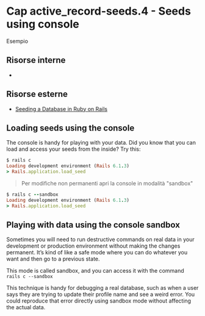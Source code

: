 # <a name="top"></a> Cap active_record-seeds.4 - Seeds using console

Esempio



## Risorse interne

- []()



## Risorse esterne

- [Seeding a Database in Ruby on Rails](https://ninjadevel.com/seeding-database-ruby-on-rails/)



## Loading seeds using the console

The console is handy for playing with your data.
Did you know that you can load and access your seeds from the inside? Try this:

```ruby
$ rails c
Loading development environment (Rails 6.1.3)
> Rails.application.load_seed
```

> Per modifiche non permanenti apri la console in modalità "sandbox"

```ruby
$ rails c --sandbox
Loading development environment (Rails 6.1.3)
> Rails.application.load_seed
```


## Playing with data using the console sandbox
Sometimes you will need to run destructive commands on real data in your development or production environment without making the changes permanent. It’s kind of like a safe mode where you can do whatever you want and then go to a previous state.

This mode is called sandbox, and you can access it with the command `rails c --sandbox`

This technique is handy for debugging a real database, such as when a user says they are trying to update their profile name and see a weird error. You could reproduce that error directly using sandbox mode without affecting the actual data.